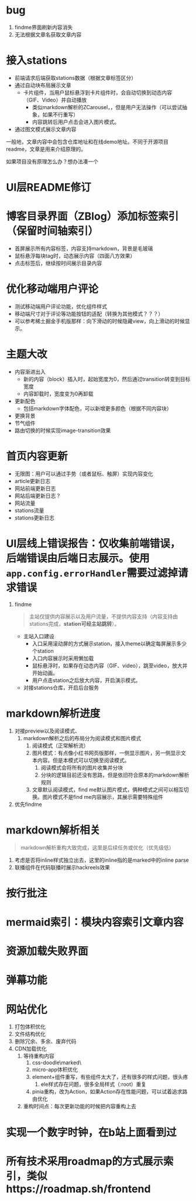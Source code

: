 # bug
1. findme界面刷新内容消失
2. 无法根据文章名获取文章内容

# 接入stations
- 前端请求后端获取stations数据（根据文章标签区分）
- 通过自动块布局展示文章
  <!-- - 电脑屏幕每行展示3个，平板每行展示2个，手机每行展示一个 -->
  - 卡片组件，当用户鼠标悬浮到卡片组件时，会自动切换到动态内容（GIF、Video）并自动播放
    - 类似markdown解析的ZCarousel，，但是用户无法操作（可以尝试抽象，如果不行重写）
    - 内容跳转后用户点击会进入图片模式。
- 通过图文模式展示文章内容

一般地，文章内容中会包含仓库地址和在线demo地址。不同于开源项目readme，文章是用来介绍原理的。

如果项目没有原理怎么办？想办法凑一个
<!-- # 适配不同屏幕（完成）
- 新增左右栏（Sider），PC端（screen width > 1024）均显示，平板（724 - 1024）仅显示右栏，手机（else）不显示栏目。(完成)
- 监听屏幕变化，动态调整内容（文字、图片、样式等）大小
  - 暂时通过ele来完成，之后需要替换ele组件（ele+太垃圾了） -->

# UI层README修订
<!-- # findme更改为station -->
<!-- # Sider接收悬浮内容
- async-teleport：不同于teleport，除了接收内容外，还可以异步加载接收内容（或者延迟接收，等待主内容挂载）。同时，新的容器可以控制接收内容样式（或者影响渲染）
- Sider自动布局 -->
<!-- # 精简FS -->
# 博客目录界面（ZBlog）添加标签索引（保留时间轴索引）
- 首屏展示所有内容标签，内容支持markdown，背景是毛玻璃
- 鼠标悬浮每块tag时，动态展示内容（四面八方效果）
- 点击标签后，继续按时间展示目录内容

# 优化移动端用户评论
- 测试移动端用户评论功能，优化组件样式
- 移动端尺寸对于评论等功能按钮的适配（转换为其他模式？？？）
- 可以参考稀土掘金手机版那样：向下滑动的时候隐藏view，向上滑动的时候显示。
# 主题大改
- 内容渐进出入
  - 新的内容（block）插入时，起始宽度为0，然后通过transition转变到目标宽度
  - 内容卸载时，宽度变为0再卸载
- 更新配色
  - 包括markdown字体配色，可以新增更多颜色（根据不同内容块）
- 更换背景
- 节气组件
- 路由切换的时候实现image-transition效果
# 首页内容更新
- 无限图：用户可以通过手势（或者鼠标、触屏）实现内容变化
- article更新日志
- 网站前端更新日志
- 网站后端更新日志？
- 网站流量
- stations流量
- stations更新日志
# UI层线上错误报告：仅收集前端错误，后端错误由后端日志展示。使用`app.config.errorHandler`需要过滤掉请求错误

1. findme
    > 主站仅提供内容展示以及用户流量，不提供内容支持（内容支持由stations完成，**station可经主站跳转**）。
    - 主站入口建设
        - 入口采用滚动屏的方式展示station，接入theme以确定每屏展示多少个station
        - 入口内容展示时采用懒加载
        - 鼠标悬浮时，如果存在动态内容（GIF、video），跳至video，放大并开始动画。
        - 用户点击station之后放大内容，开启演示模式。
    - 对接stations仓库，开启后台服务

# markdown解析进度
1. 对接preview以及阅读模式、
   1. markdown解析之后的布局分为阅读模式和图片模式
      1. 阅读模式（正常解析流）
      2. 图片模式：有点像小红书网页版那样，一侧显示图片，另一侧显示文本内容。但是本模式可以切换至阅读模式。
         1. 阅读模式会将所有的图片收集并分块
         2. 分块的逻辑目前还没有思路，但是依旧符合原本的markdown解析规则
      3. 文章默认阅读模式，find me默认图片模式，俩种模式之间可以相互切换。图片模式不是find me内容展示，其展示需要特殊组件
2. 优先findme

# markdown解析相关
> markdown解析重构大致完成，这里是后续任务或优化（优先级低）
1. 考虑是否将inline样式独立出去，这里的inline指的是marked中的inline parse
2. 联播组件在代码联播时展示hackreels效果
# 按行批注
# mermaid索引：模块内容索引文章内容
# 资源加载失败界面
# 弹幕功能
# 网站优化
1. 打包体积优化
2. 文件结构优化
3. 删除冗余、多余、废弃代码
4. CDN加载优化
   1. 等待重构内容
      1. css-doodle\marked\
      2. micro-app体积优化
      3. element+组件重写，有些组件太大了，还有很多的样式问题，很头疼
         1. ele样式存在问题，很多全局样式（:root）重复
      4. pinia重构，改为Action，如果Action存在性能问题，可以试着追求路由优化
   2. 重构时间点：每次更新功能的时候把内容重构上去
# 实现一个数字时钟，在b站上面看到过
# 所有技术采用roadmap的方式展示索引，类似https://roadmap.sh/frontend
